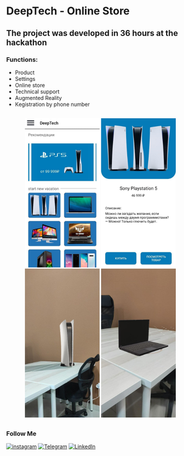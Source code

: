  # DeepTech - Online Store

## The project was developed in 36 hours at the hackathon

### Functions:
+ Product
+ Settings
+ Online store
+ Technical support
+ Augmented Reality
+ Кegistration by phone number


##
<p align="center">
  <img src="https://github.com/weeidl/DeelTech/blob/master/Material/Home.jpg" width="200" title="weeidl">
  <img src="https://github.com/weeidl/DeelTech/blob/master/Material/Ps.jpg" width="200" title="weeidl">
  <img src="https://github.com/weeidl/DeelTech/blob/master/Material/Ar_ps.jpg" width="200" title="weeidl">
  <img src="https://github.com/weeidl/DeelTech/blob/master/Material/Ar_laptop.jpg" width="200" title="weeidl">
</p>

##

### Follow Me
[![instagram](https://img.shields.io/badge/-instagram-05151e?style=for-the-badge&logo=instagram)](https://www.instagram.com/weeidl/)
[![Telegram](https://img.shields.io/badge/-Telegram-05151e?style=for-the-badge&logo=Telegram)](https://t.me/weeidl)
[![LinkedIn](https://img.shields.io/badge/-LinkedIn-05151e?style=for-the-badge&logo=LinkedIn)](https://www.linkedin.com/in/weeidl/)

